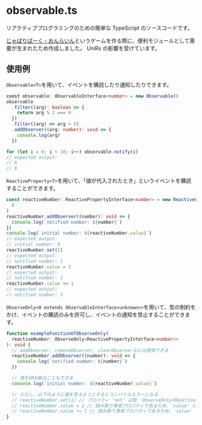 # observable.ts

リアクティブプログラミングのための簡単な TypeScript のソースコードです。

[じゃぱりぱーく・おんらいん](https://trap.jp/post/1322/)というゲームを作る際に、便利モジュールとして需要が生まれたため作成しました。
UniRx の影響を受けています。

## 使用例

`Observable<T>`を用いて、イベントを購読したり通知したりできます。

```ts
const observable: ObservableInterface<number> = new Observable()
observable
  .filter((arg): boolean => {
    return arg % 2 === 0
  })
  .filter((arg) => arg > 5)
  .addObserver((arg: number): void => {
    console.log(arg)
  })

for (let i = 0; i < 10; i++) observable.notify(i)
// expected output:
// 6
// 8
```

`ReactiveProperty<T>`を用いて、「値が代入されたとき」というイベントを購読することができます。

```ts
const reactiveNumber: ReactivePropertyInterface<number> = new ReactiveProperty(
  0
)
reactiveNumber.addObserver((number): void => {
  console.log(`notified number: ${number}`)
})
console.log(`initial number: ${reactiveNumber.value}`)
// expected output:
// initial number: 0
reactiveNumber.set(1)
// expected output:
// notified number: 1
reactiveNumber.value = 2
// expected output:
// notified number: 2
reactiveNumber.value += 1
// expected output:
// notified number: 3
```

`ObserveOnly<O extends ObservableInterface<unknown>>`を用いて、型の制約をかけ、イベントの購読のみを許可し、イベントの通知を禁止することができます。

```ts
function exampleFunctionOfObserveOnly(
  reactiveNumber: ObserveOnly<ReactivePropertyInterface<number>>
): void {
  // addObserver, removeObserver, clearObserverなどは使用できる
  reactiveNumber.addObserver((number): void => {
    console.log(`notified number: ${number}`)
  })

  // 値を読み取ることもできる
  console.log(`initial number: ${reactiveNumber.value}`)

  // ただし、以下のように値を変えようとするとコンパイルエラーになる
  // reactiveNumber.set(1) // プロパティ 'set' は型 'ObserveOnly<ReactivePropertyInterface<number>>' に存在しません。
  // reactiveNumber.value = 2 // 読み取り専用プロパティであるため、'value' に代入することはできません。
  // reactiveNumber.value += 1 // 読み取り専用プロパティであるため、'value' に代入することはできません。
}
```
